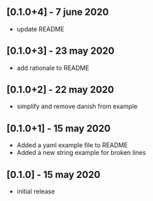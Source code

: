 ## [0.1.0+4] - 7 june 2020

- update README

## [0.1.0+3] - 23 may 2020

- add rationale to README

## [0.1.0+2] - 22 may 2020

- simplify and remove danish from example

## [0.1.0+1] - 15 may 2020

- Added a yaml example file to README
- Added a new string example for broken lines

## [0.1.0] - 15 may 2020

- initial release
